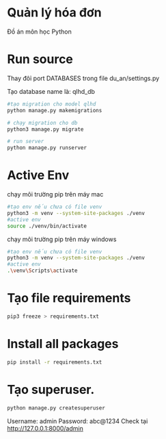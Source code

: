 # Quản lý hóa đơn
Đồ án môn học Python
# Run source
Thay đôỉ port DATABASES trong file du_an/settings.py

Tạo database name là: qlhd_db
```bash
#tạo migration cho model qlhd
python manage.py makemigrations
```
```bash
# chạy migration cho db
python3 manage.py migrate
```
```bash
# run server
python manage.py runserver
```
# Active Env
chạy môi trường pip trên máy mac
```bash
#tạo env nếu chưa có file venv
python3 -m venv --system-site-packages ./venv
#active env
source ./venv/bin/activate 
```

chạy môi trường pip trên máy windows
```bash
#tạo env nếu chưa có file venv
python3 -m venv --system-site-packages ./venv
#active env
.\venv\Scripts\activate 
```

# Tạo file requirements
```bash
pip3 freeze > requirements.txt
```

# Install all packages
```bash
pip install -r requirements.txt
```
# Tạo superuser.
```bash
python manage.py createsuperuser
```
Username: admin
Password: abc@1234
Check tại http://127.0.0.1:8000/admin